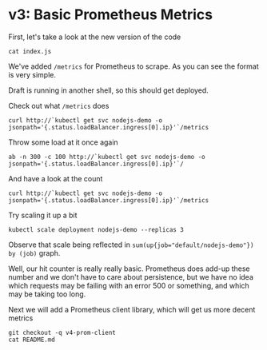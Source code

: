 # v3: Basic Prometheus Metrics

First, let's take a look at the new version of the code
```
cat index.js
```

We've added `/metrics` for Prometheus to scrape. As you can see the format is very simple.

Draft is running in another shell, so this should get deployed.

Check out what `/metrics` does
```
curl http://`kubectl get svc nodejs-demo -o jsonpath='{.status.loadBalancer.ingress[0].ip}'`/metrics
```

Throw some load at it once again
```
ab -n 300 -c 100 http://`kubectl get svc nodejs-demo -o jsonpath='{.status.loadBalancer.ingress[0].ip}'`/
```

And have a look at the count
```
curl http://`kubectl get svc nodejs-demo -o jsonpath='{.status.loadBalancer.ingress[0].ip}'`/metrics
```

Try scaling it up a bit
```
kubectl scale deployment nodejs-demo --replicas 3
```

Observe that scale being reflected in `sum(up{job="default/nodejs-demo"}) by (job)` graph.

Well, our hit counter is really really basic. Prometheus does add-up these number and we don't have to
care about persistence, but we have no idea which requests may be failing with an error 500 or something,
and which may be taking too long.

Next we will add a Prometheus client library, which will get us more decent metrics
```
git checkout -q v4-prom-client
cat README.md
```
